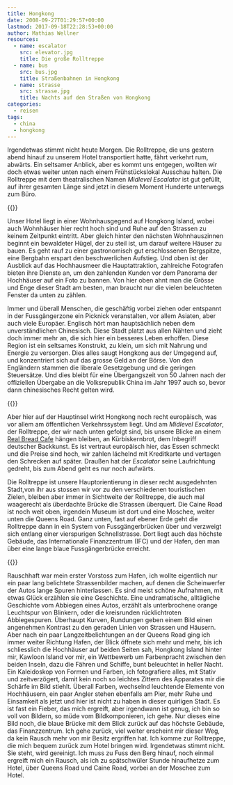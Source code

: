 ```yaml
---
title: Hongkong
date: 2008-09-27T01:29:57+00:00
lastmod: 2017-09-18T22:28:53+00:00
author: Mathias Wellner
resources:
  - name: escalator
    src: elevator.jpg
    title: Die große Rolltreppe
  - name: bus
    src: bus.jpg
    title: Straßenbahnen in Hongkong
  - name: strasse
    src: strasse.jpg
    title: Nachts auf den Straßen von Hongkong
categories:
  - reisen
tags:
  - china
  - hongkong
---
```

Irgendetwas stimmt nicht heute Morgen. Die Rolltreppe, die uns gestern abend hinauf zu unserem Hotel transportiert hatte, fährt verkehrt rum, abwärts. Ein seltsamer Anblick, aber es kommt uns entgegen, wollten wir doch etwas weiter unten nach einem Frühstückslokal Ausschau halten. Die Rolltreppe mit dem theatralischen Namen _Midlevel Escalator_ ist gut gefüllt, auf ihrer gesamten Länge sind jetzt in diesem Moment Hunderte unterwegs zum Büro.

{{<responsive-image name="escalator">}}

Unser Hotel liegt in einer Wohnhausgegend auf Hongkong Island, wobei auch Wohnhäuser hier recht hoch sind und Ruhe auf den Strassen zu keinem Zeitpunkt eintritt. Aber gleich hinter den nächsten Wohnhauszinnen beginnt ein bewaldeter Hügel, der zu steil ist, um darauf weitere Häuser zu bauen. Es geht rauf zu einer gastronomisch gut erschlossenen Bergspitze, eine Bergbahn erspart den beschwerlichen Aufstieg. Und oben ist der Ausblick auf das Hochhausmeer die Hauptattraktion, zahlreiche Fotografen bieten ihre Dienste an, um den zahlenden Kunden vor dem Panorama der Hochhäuser auf ein Foto zu bannen. Von hier oben ahnt man die Grösse und Enge dieser Stadt am besten, man braucht nur die vielen beleuchteten Fenster da unten zu zählen.

Immer und überall Menschen, die geschäftig vorbei ziehen oder entspannt in der Fussgängerzone ein Picknick veranstalten, vor allem Asiaten, aber auch viele Europäer. Englisch hört man hauptsächlich neben dem unverständlichen Chinesisch. Diese Stadt platzt aus allen Nähten und zieht doch immer mehr an, die sich hier ein besseres Leben erhoffen. Diese Region ist ein seltsames Konstrukt, zu klein, um sich mit Nahrung und Energie zu versorgen. Dies alles saugt Hongkong aus der Umgegend auf, und konzentriert sich auf das grosse Geld an der Börse. Von den Engländern stammen die liberale Gesetzgebung und die geringen Steuersätze. Und dies bleibt für eine Übergangszeit von 50 Jahren nach der offiziellen Übergabe an die Volksrepublik China im Jahr 1997 auch so, bevor dann chinesisches Recht gelten wird.

{{<responsive-image name="bus">}}

Aber hier auf der Hauptinsel wirkt Hongkong noch recht europäisch, was vor allem am öffentlichen Verkehrssystem liegt. Und am _Midlevel Escalator_, der Rolltreppe, der wir nach unten gefolgt sind, bis unsere Blicke an einem [Real Bread Cafe](http://www.openrice.com/english/restaurant/sr2.htm?shopid=25398) hängen bleiben, an Kürbiskernbrot, dem Inbegriff deutscher Backkunst. Es ist vertraut europäisch hier, das Essen schmeckt und die Preise sind hoch, wir zahlen lächelnd mit Kreditkarte und vertagen den Schrecken auf später. Draußen hat der _Escalator_ seine Laufrichtung gedreht, bis zum Abend geht es nur noch aufwärts.

Die Rolltreppe ist unsere Hauptorientierung in dieser recht ausgedehnten Stadt,von ihr aus stossen wir vor zu den verschiedenen touristischen Zielen, bleiben aber immer in Sichtweite der Rolltreppe, die auch mal waagerecht als überdachte Brücke die Strassen überquert. Die Caine Road ist noch weit oben, irgendein Museum ist dort und eine Moschee, weiter unten die Queens Road. Ganz unten, fast auf ebener Erde geht die Rolltreppe dann in ein System von Fussgängerbrücken über und verzweigt sich entlang einer vierspurigen Schnellstrasse. Dort liegt auch das höchste Gebäude, das Internationale Finanzzentrum (IFC) und der Hafen, den man über eine lange blaue Fussgängerbrücke erreicht.

{{<responsive-image name="strasse">}}

Rauschhaft war mein erster Vorstoss zum Hafen, ich wollte eigentlich nur ein paar lang belichtete Strassenbilder machen, auf denen die Scheinwerfer der Autos lange Spuren hinterlassen. Es sind meist schöne Aufnahmen, mit etwas Glück erzählen sie eine Geschichte. Eine undramatische, alltägliche Geschichte vom Abbiegen eines Autos, erzählt als unterbrochene orange Leuchtspur von Blinkern, oder die kreisrunden rücklichtroten Abbiegespuren. Überhaupt Kurven, Rundungen geben einem Bild einen angenehmen Kontrast zu den geraden Linien von Strassen und Häusern. Aber nach ein paar Langzeitbelichtungen an der Queens Road ging ich immer weiter Richtung Hafen, der Blick öffnete sich mehr und mehr, bis ich schliesslich die Hochhäuser auf beiden Seiten sah, Hongkong Island hinter mir, Kawloon Island vor mir, ein Wettbewerb um Farbenpracht zwischen den beiden Inseln, dazu die Fähren und Schiffe, bunt beleuchtet in heller Nacht. Ein Kaleidoskop von Formen und Farben, ich fotografiere alles, mit Stativ und zeitverzögert, damit kein noch so leichtes Zittern des Apparates mir die Schärfe im Bild stiehlt. Überall Farben, wechselnd leuchtende Elemente von Hochhäusern, ein paar Angler stehen ebenfalls am Pier, mehr Ruhe und Einsamkeit als jetzt und hier ist nicht zu haben in dieser quirligen Stadt. Es ist fast ein Fieber, das mich ergreift, aber irgendwann ist genug, ich bin so voll von Bildern, so müde vom Bildkomponieren, ich gehe. Nur dieses eine Bild noch, die blaue Brücke mit dem Blick zurück auf das höchste Gebäude, das Finanzzentrum. Ich gehe zurück, viel weiter erscheint mir dieser Weg, da kein Rausch mehr von mir Besitz ergriffen hat. Ich komme zur Rolltreppe, die mich bequem zurück zum Hotel bringen wird. Irgendetwas stimmt nicht. Sie steht, wird gereinigt. Ich muss zu Fuss den Berg hinauf, noch einmal ergreift mich ein Rausch, als ich zu spätschwüler Stunde hinaufhetze zum Hotel, über Queens Road und Caine Road, vorbei an der Moschee zum Hotel.